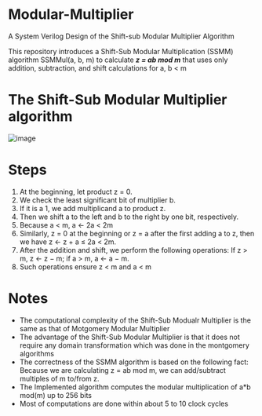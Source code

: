 # Modular-Multiplier
A System Verilog Design of the Shift-sub Modular Multiplier Algorithm 

This repository introduces a Shift-Sub Modular Multiplication (SSMM) algorithm SSMMul(a, b, m) to calculate ***z = ab mod m*** that uses only addition, subtraction, and shift calculations for a, b < m


# The Shift-Sub Modular Multiplier algorithm 
![image](https://github.com/MahmouodMagdi/Modular-Multiplier/assets/72949261/e06cca59-3a62-4f8d-9c9f-f0a98176ef5d)


# Steps
1. At the beginning, let product z = 0.
2. We check the least significant bit of multiplier b.
3. If it is a 1, we add multiplicand a to product z.
4. Then we shift a to the left and b to the right by one bit, respectively.
5. Because a < m, a ← 2a < 2m
6.  Similarly, z = 0 at the beginning or z = a after the first adding a to z, then we have z ← z + a ≤ 2a < 2m.
7.   After the addition and shift, we perform the following operations: If z > m, z ← z − m; if a > m, a ← a − m.
8.   Such operations ensure z < m and a < m

# Notes
- The computational complexity of the Shift-Sub Modualr Multiplier is the same as that of Motgomery Modular Multiplier
- The advantage of the Shift-Sub Modular Multiplier is that it does not require any domain transformation which was done in the montgomery algorithms
- The correctness of the SSMM algorithm is based on the following fact: Because we are calculating z = ab mod m, we can add/subtract multiples of m to/from z.
- The Implemented algorithm computes the modular multiplication of a*b mod(m) up to 256 bits
- Most of computations are done within about 5 to 10 clock cycles
